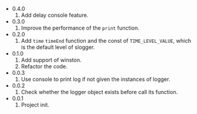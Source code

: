 - 0.4.0
    1. Add delay console feature.
- 0.3.0
    1. Improve the performance of the `print` function.
- 0.2.0 
    1. Add `time` `timeEnd` function and the const of `TIME_LEVEL_VALUE`, which is the default level of slogger.
- 0.1.0
    1. Add support of winston.
    2. Refactor the code.
- 0.0.3 
    1. Use console to print log if not given the instances of logger.
- 0.0.2
    1. Check whether the logger object exists before call its function.
- 0.0.1 
    1. Project init.